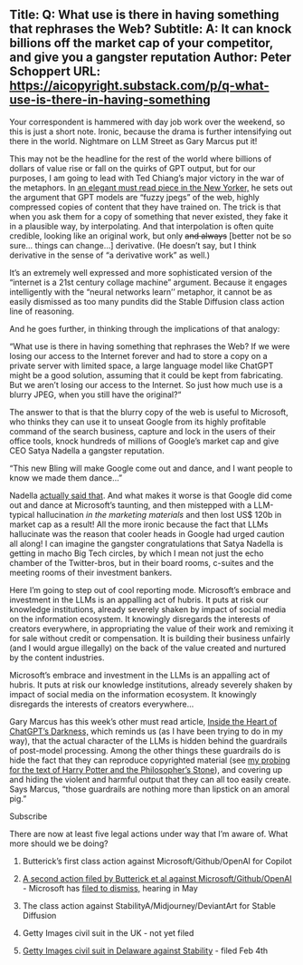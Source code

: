 Title: Q: What use is there in having something that rephrases the Web?
Subtitle: A: It can knock billions off the market cap of your competitor, and give you a gangster reputation
Author: Peter Schoppert
URL: https://aicopyright.substack.com/p/q-what-use-is-there-in-having-something
---
Your correspondent is hammered with day job work over the weekend, so this is just a short note. Ironic, because the drama is further intensifying out there in the world. Nightmare on LLM Street as Gary Marcus put it!

This may not be the headline for the rest of the world where billions of dollars of value rise or fall on the quirks of GPT output, but for our purposes, I am going to lead with Ted Chiang’s major victory in the war of the metaphors. In [an elegant must read piece in the New Yorker,](https://www.newyorker.com/tech/annals-of-technology/chatgpt-is-a-blurry-jpeg-of-the-web) he sets out the argument that GPT models are “fuzzy jpegs” of the web, highly compressed copies of content that they have trained on. The trick is that when you ask them for a copy of something that never existed, they fake it in a plausible way, by interpolating. And that interpolation is often quite credible, looking like an original work, but only ~~and always~~ [better not be so sure… things can change…] derivative. (He doesn’t say, but I think derivative in the sense of “a derivative work” as well.)

It’s an extremely well expressed and more sophisticated version of the “internet is a 21st century collage machine” argument. Because it engages intelligently with the “neural networks learn’’ metaphor, it cannot be as easily dismissed as too many pundits did the Stable Diffusion class action line of reasoning.

And he goes further, in thinking through the implications of that analogy: 

“What use is there in having something that rephrases the Web? If we were losing our access to the Internet forever and had to store a copy on a private server with limited space, a large language model like ChatGPT might be a good solution, assuming that it could be kept from fabricating. But we aren’t losing our access to the Internet. So just how much use is a blurry JPEG, when you still have the original?“

The answer to that is that the blurry copy of the web is useful to Microsoft, who thinks they can use it to unseat Google from its highly profitable command of the search business, capture and lock in the users of their office tools, knock hundreds of millions of Google’s market cap and give CEO Satya Nadella a gangster reputation. 

“This new Bling will make Google come out and dance, and I want people to know we made them dance…”

Nadella [actually said that](https://twitter.com/ethanCaballero/status/1623366555332448270). And what makes it worse is that Google did come out and dance at Microsoft’s taunting, and then mistepped with a LLM-typical hallucination _in the marketing materials_ and then lost US$ 120b in market cap as a result! All the more ironic because the fact that LLMs hallucinate was the reason that cooler heads in Google had urged caution all along! I can imagine the gangster congratulations that Satya Nadella is getting in macho Big Tech circles, by which I mean not just the echo chamber of the Twitter-bros, but in their board rooms, c-suites and the meeting rooms of their investment bankers.

Here I’m going to step out of cool reporting mode. Microsoft’s embrace and investment in the LLMs is an appalling act of hubris. It puts at risk our knowledge institutions, already severely shaken by impact of social media on the information ecosystem. It knowingly disregards the interests of creators everywhere, in appropriating the value of their work and remixing it for sale without credit or compensation. It is building their business unfairly (and I would argue illegally) on the back of the value created and nurtured by the content industries. 

Microsoft’s embrace and investment in the LLMs is an appalling act of hubris. It puts at risk our knowledge institutions, already severely shaken by impact of social media on the information ecosystem. It knowingly disregards the interests of creators everywhere…

Gary Marcus has this week’s other must read article, [Inside the Heart of ChatGPT’s Darkness,](https://garymarcus.substack.com/p/inside-the-heart-of-chatgpts-darkness) which reminds us (as I have been trying to do in my way), that the actual character of the LLMs is hidden behind the guardrails of post-model processing. Among the other things these guardrails do is hide the fact that they can reproduce copyrighted material (see [my probing for the text of Harry Potter and the Philosopher’s Stone](https://aicopyright.substack.com/p/use-an-ai-to-talk-to-books)), and covering up and hiding the violent and harmful output that they can all too easily create. Says Marcus, “those guardrails are nothing more than lipstick on an amoral pig.”

Subscribe

There are now at least five legal actions under way that I’m aware of. What more should we be doing? 

  1. Butterick’s first class action against Microsoft/Github/OpenAI for Copilot

  2. [A second action filed by Butterick et al against Microsoft/Github/OpenAI](https://www.documentcloud.org/documents/23589446-microsoft-openai-complaint?responsive=1&title=1) \- Microsoft has [filed to dismiss,](http://ttps://www.theverge.com/2023/1/28/23575919/microsoft-openai-github-dismiss-copilot-ai-copyright-lawsuit) hearing in May

  3. The class action against StabilityA/Midjourney/DeviantArt for Stable Diffusion

  4. Getty Images civil suit in the UK - not yet filed

  5. [Getty Images civil suit in Delaware against Stability](https://www.scribd.com/document/624165761/Getty-Lawsuit-Against-Stable-Diffusion) \- filed Feb 4th



